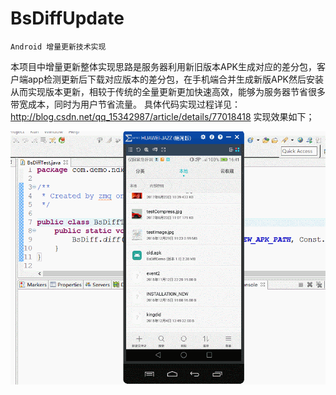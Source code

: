 # BsDiffUpdate
    Android 增量更新技术实现
   本项目中增量更新整体实现思路是服务器利用新旧版本APK生成对应的差分包，客户端app检测更新后下载对应版本的差分包，在手机端合并生成新版APK然后安装从而实现版本更新，相较于传统的全量更新更加快速高效，能够为服务器节省很多带宽成本，同时为用户节省流量。
   具体代码实现过程详见：http://blog.csdn.net/qq_15342987/article/details/77018418
实现效果如下；
    
![首页](diffUPdate.gif)
